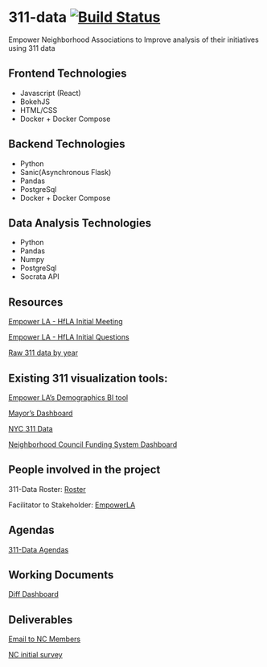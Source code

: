 # 311-data [![Build Status](https://travis-ci.com/hackforla/311-data.svg?branch=master)](https://travis-ci.com/hackforla/311-data)
Empower Neighborhood Associations to Improve analysis of their initiatives using 311 data

## Frontend Technologies
  * Javascript (React)
  * BokehJS
  * HTML/CSS
  * Docker + Docker Compose

## Backend Technologies
  * Python 
  * Sanic(Asynchronous Flask)
  * Pandas
  * PostgreSql
  * Docker + Docker Compose

## Data Analysis Technologies
  * Python
  * Pandas
  * Numpy
  * PostgreSql
  * Socrata API

## Resources
[Empower LA - HfLA Initial Meeting](https://docs.google.com/document/d/19jrYWjq_FfQbuqTfnwJFruWEo9pPF0R0qh4njDZsuzM)

[Empower LA - HfLA Initial Questions](https://docs.google.com/document/d/14WRgY_vjqG0FFLUPrB3Z4iARfm7cAsN3w0gjqdtoyjw/)

[Raw 311 data by year](https://data.lacity.org/browse?category=A+Well+Run+City&limitTo=filters&q=%22MyLA311+Service+Request+Data+201%22&sortBy=relevance)

## Existing 311 visualization tools:
[Empower LA’s Demographics BI tool](https://empowerla.org/demographics-BI/)

[Mayor’s Dashboard](http://dashboard.lamayor.org/)

[NYC 311 Data](http://people.ischool.berkeley.edu/~samuel.goodgame/311/)

[Neighborhood Council Funding System Dashboard](https://cityclerk.lacity.org/NCFundPortal/Dashboard.html)

## People involved in the project
311-Data Roster: [Roster](https://docs.google.com/spreadsheets/d/1CZHH_91zTb9avfsJG9MtakCqbhLWQzTyTtQVNDqKqyM/edit#gid=0)

Facilitator to Stakeholder: [EmpowerLA](http://empowerla.org/)

## Agendas
[311-Data Agendas](https://docs.google.com/document/d/1Dr-AiOEBOGKDrAm7O2fxoZul2z5uSXH032QRzcUCYd0/edit)

## Working Documents
[Diff Dashboard](https://docs.google.com/document/d/1CNEJ1yAa41WbjMLYDB-UuTUjnd51X5tTJ9kWVQlH9NM/edit)

## Deliverables
[Email to NC Members](https://docs.google.com/document/d/12JQ46SVsyywmdwEFPpE-Q1xFHdXNIP-AnbSaPKs0Kvk/edit#)

[NC initial survey](https://drive.google.com/open?id=1N_cY23y4u04oHOlkyQId-K3k11J23lUGwMljmNHpmMk)
